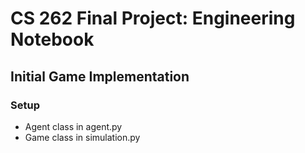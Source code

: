# CS 262 Final Project: Engineering Notebook

## Initial Game Implementation
### Setup
* Agent class in agent.py
* Game class in simulation.py